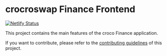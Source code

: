 # crocroswap Finance Frontend

[![Netlify Status](https://api.netlify.com/api/v1/badges/7bebf1a3-be7b-4165-afd1-446256acd5e3/deploy-status)](https://app.netlify.com/sites/pancake-prod/deploys)

This project contains the main features of the croco Finance application.


If you want to contribute, please refer to the [contributing guidelines](./CONTRIBUTING.md) of this project.
